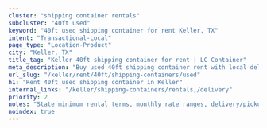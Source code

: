 ```yaml
---
cluster: "shipping container rentals"
subcluster: "40ft used"
keyword: "40ft used shipping container for rent Keller, TX"
intent: "Transactional-Local"
page_type: "Location-Product"
city: "Keller, TX"
title_tag: "Keller 40ft shipping container for rent | LC Container"
meta_description: "Buy used 40ft shipping container rent with local delivery in Keller, TX. LC Container — local Since 2003. Request a fast quote today."
url_slug: "/keller/rent/40ft/shipping-containers/used"
h1: "Rent 40ft used shipping container in Keller"
internal_links: "/keller/shipping-containers/rentals,/delivery"
priority: 2
notes: "State minimum rental terms, monthly rate ranges, delivery/pickup fees, service area."
noindex: true
---
```


<!-- TODO: Add unique city/inventory copy, images, and internal links here. -->
